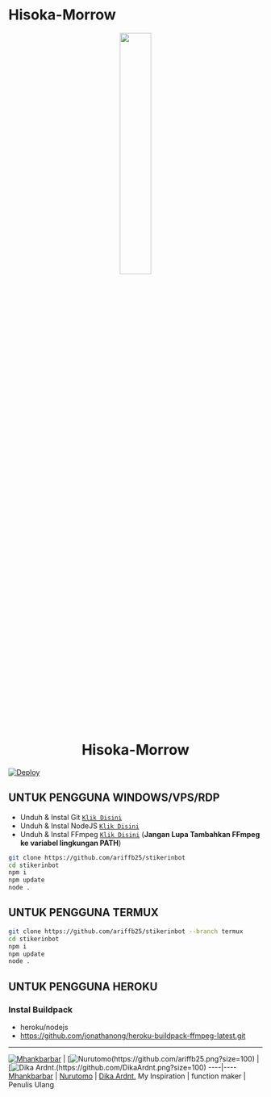 # Hisoka-Morrow

<p align="center">
	<img src="https://telegra.ph/file/ae5237e860bbe4ac2f0a8.jpg" width="35%" style="margin-left: auto;margin-right: auto;display: block;">
</p>
<h1 align="center">Hisoka-Morrow</h1>


[![Deploy](https://www.herokucdn.com/deploy/button.svg)](https://heroku.com/deploy?template=https://github.com/DikaArdnt/Hisoka-Morrow)


## UNTUK PENGGUNA WINDOWS/VPS/RDP

* Unduh & Instal Git [`Klik Disini`](https://git-scm.com/downloads)
* Unduh & Instal NodeJS [`Klik Disini`](https://nodejs.org/en/download)
* Unduh & Instal FFmpeg [`Klik Disini`](https://ffmpeg.org/download.html) (**Jangan Lupa Tambahkan FFmpeg ke variabel lingkungan PATH**)


```bash
git clone https://github.com/ariffb25/stikerinbot
cd stikerinbot
npm i
npm update
node .
```


## UNTUK PENGGUNA TERMUX
```bash
git clone https://github.com/ariffb25/stikerinbot --branch termux
cd stikerinbot
npm i
npm update
node .
```

## UNTUK PENGGUNA HEROKU

### Instal Buildpack
* heroku/nodejs
* https://github.com/jonathanong/heroku-buildpack-ffmpeg-latest.git

---------
 [![Mhankbarbar](https://github.com/MhankBarBar.pmg?size=100)](https://github.com/MhankBarBar) | [![Nurutomo(https://github.com/ariffb25.png?size=100)](https://github.com/Nurutomo/wabot-aq) | [![Dika Ardnt.(https://github.com/DikaArdnt.png?size=100)](https://github.com/DikaArdnt/Hisoka-Morrow)
----|----
[Mhankbarbar](https://github.com/MhankBarBar) | [Nurutomo](https://github.com/Nurutomo) | [Dika Ardnt.](https://github.com/DikaArdnt)
My Inspiration | function maker | Penulis Ulang
